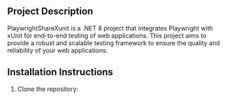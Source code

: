 
## Project Description
PlaywrightShareXunit is a .NET 8 project that integrates Playwright with xUnit for end-to-end testing of web applications. This project aims to provide a robust and scalable testing framework to ensure the quality and reliability of your web applications.

## Installation Instructions
1. Clone the repository:
    
